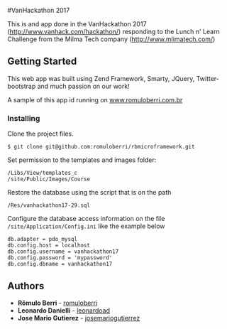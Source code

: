#VanHackathon 2017

This is and app done in the VanHackathon 2017 (http://www.vanhack.com/hackathon/) responding to the Lunch n' Learn Challenge from the Milma Tech company (http://www.mlimatech.com/)

## Getting Started

This web app was built using Zend Framework, Smarty, JQuery, Twitter-bootstrap and much passion on our work!

A sample of this app id running on www.romuloberri.com.br

### Installing

Clone the project files.

```
$ git clone git@github.com:romuloberri/rbmicroframework.git
```
Set permission to the templates and images folder:
```
/Libs/View/templates_c
/site/Public/Images/Course
```

Restore the database using the script that is on the path
```
/Res/vanhackathon17-29.sql
```

Configure the database access information on the file `/site/Application/Config.ini` like the example below
```
db.adapter = pdo_mysql
db.config.host = localhost
db.config.username = vanhackathon17
db.config.password = 'mypassword'
db.config.dbname = vanhackathon17
```

## Authors

* **Rômulo Berri** - [romuloberri](https://github.com/romuloberri)
* **Leonardo Danielli** - [leonardoad](https://github.com/leonardoad)
* **Jose Mario Gutierez** - [josemariogutierrez](https://github.com/josemariogutierrez)
